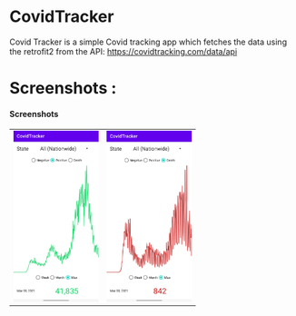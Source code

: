 # CovidTracker
Covid Tracker is a simple Covid tracking app which fetches the data using the retrofit2 from the API: https://covidtracking.com/data/api

# Screenshots :
<h4>Screenshots</h4>
<table>
<tbody>
<tr>
<td> <img src="app/src/main/res/drawable/Screenshot_20220801-115053_CovidTracker.jpg" width="150" ></td>
<td> <img src="app/src/main/res/drawable/Screenshot_20220801-115104_CovidTracker.jpg" width="150" ></td>
</tr>
</tbody>
</table>
